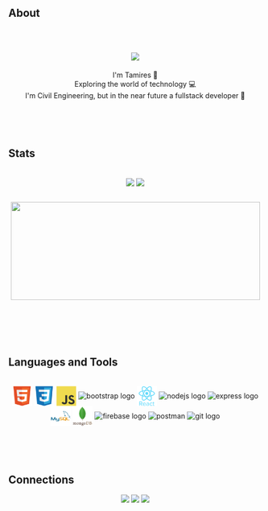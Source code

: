 ## About
\
&nbsp;
<div align="center">
	 <img src="https://readme-typing-svg.herokuapp.com?font=Roboto&size=40&duration=4000&color=83df6f&center=true&vCenter=true&multiline=true&width=400&height=65&lines=Hello+World+%f0%9f%8c%8e+%f0%9f%8c%88">
</div>
&nbsp;
<div align="center">
I'm Tamires 💫
</div>
<div align="center">
Exploring the world of technology 💻 
</div>
<div align="center">
I'm Civil Engineering, but in the near future a fullstack developer 🚀
</div>
&nbsp;

\
&nbsp;
## Stats
<br/>
<div align="center">
	<img src="https://gh-readme.vercel.app/api?username=TamiresDellaRovere&show_icons=true&include_all_commits=true&count_private=true&count_private=true&hide_border=true&title_color=00cbf3&text_color=00cbf3&icon_color=00cbf3&bg_color=040506&hide_rank=true&line_height=28" align="center" />
	<img src="https://gh-readme.vercel.app/api/top-langs/?username=TamiresDellaRovere&layout=compact&langs_count=10&hide_border=true&title_color=00cbf3&text_color=00cbf3&icon_color=00cbf3&bg_color=040506&card_width=220" align="center" />
</div>
<br/>
<p align="center">
	<a href="#"><img src="https://github-readme-streak-stats.herokuapp.com?user=TamiresDellaRovere&hide_border=true&date_format=j%20M%5B%20Y%5D&background=040506&ring=00cbf3&fire=00cbf3&currStreakNum=00cbf3&sideNums=00cbf3&sideLabels=00cbf3&dates=00cbf3&currStreakLabel=00cbf3&stroke=040506" width="495px" height="195px"></a>
</p>
&nbsp;

\
&nbsp;
## Languages and Tools
<div align="center" style="display: inline_block"><br>
  <img align="center" alt="HTML" height="40" width="40" src="https://raw.githubusercontent.com/devicons/devicon/master/icons/html5/html5-original.svg">
  <img align="center" alt="CSS" height="40" width="40" src="https://raw.githubusercontent.com/devicons/devicon/master/icons/css3/css3-original.svg">
  <img align="center" alt="Js" height="40" width="40" src="https://github.com/devicons/devicon/blob/master/icons/javascript/javascript-original.svg">
  <img align="center" src="https://cdn.jsdelivr.net/gh/devicons/devicon/icons/bootstrap/bootstrap-original.svg" height="40" width="40" alt="bootstrap logo"  />
  <img align="center" src="https://raw.githubusercontent.com/devicons/devicon/master/icons/react/react-original-wordmark.svg" alt="react" width="40" height="40"/>
  <img align="center" src="https://cdn.jsdelivr.net/gh/devicons/devicon/icons/nodejs/nodejs-original.svg" height="40" width="40" alt="nodejs logo"/>
  <img align="center" src="https://cdn.jsdelivr.net/gh/devicons/devicon/icons/express/express-original.svg" height="40" width="40" alt="express logo"  />
  <img align="center" src="https://raw.githubusercontent.com/devicons/devicon/master/icons/mysql/mysql-original-wordmark.svg" height="40" width="40" alt="mysql logo"  />
  <img align="center" src="https://raw.githubusercontent.com/devicons/devicon/master/icons/mongodb/mongodb-original-wordmark.svg" height="40" width="40" alt="mongodb logo"  />
  <img align="center" src="https://www.vectorlogo.zone/logos/firebase/firebase-icon.svg" height="40" width="40" alt="firebase logo"  />
  <img align="center" src="https://www.vectorlogo.zone/logos/getpostman/getpostman-icon.svg" alt="postman" width="40" height="40"/>
  <img align="center" src="https://cdn.jsdelivr.net/gh/devicons/devicon/icons/git/git-original.svg" height="40" width="40" alt="git logo"  />
</div>
&nbsp;

\
&nbsp;
## Connections
<div align="center"> 
  <a href="https://www.instagram.com/tamiresdellarovere/" target="_blank"><img src="https://img.shields.io/badge/-Instagram-%23E4405F?style=for-the-badge&logo=instagram&logoColor=white" target="_blank"></a>
  <a href="https://www.linkedin.com/in/tamiresdellarovere/" target="_blank"><img src="https://img.shields.io/badge/-LinkedIn-%230077B5?style=for-the-badge&logo=linkedin&logoColor=white" target="_blank"></a>
  <a href="https://discord.com/channels/TamiresDellaRovere#8241" target="_blank"><img src="https://img.shields.io/badge/Discord-7289DA?style=for-the-badge&logo=discord&logoColor=white" target="_blank"></a> 
</div>

<!--
**TamiresDellaRovere/tamiresdellarovere** is a ✨ _special_ ✨ repository because its `README.md` (this file) appears on your GitHub profile.

Here are some ideas to get you started:

- 🔭 I’m currently working on ...
- 🌱 I’m currently learning ...
- 👯 I’m looking to collaborate on ...
- 🤔 I’m looking for help with ...
- 💬 Ask me about ...
- 📫 How to reach me: ...
- 😄 Pronouns: ...
- ⚡ Fun fact: ...
-->
